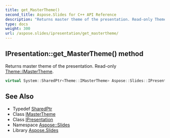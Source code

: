```yaml
---
title: get_MasterTheme()
second_title: Aspose.Slides for C++ API Reference
description: "Returns master theme of the presentation. Read-only Theme::IMasterTheme."
type: docs
weight: 300
url: /aspose.slides/ipresentation/get_mastertheme/
---
```

## IPresentation::get_MasterTheme() method


Returns master theme of the presentation. Read-only [Theme::IMasterTheme](../../../aspose.slides.theme/imastertheme/).

```cpp
virtual System::SharedPtr<Theme::IMasterTheme> Aspose::Slides::IPresentation::get_MasterTheme()=0
```

## See Also

* Typedef [SharedPtr](../../../system/sharedptr/)
* Class [IMasterTheme](../../../aspose.slides.theme/imastertheme/)
* Class [IPresentation](../)
* Namespace [Aspose::Slides](../../)
* Library [Aspose.Slides](../../../)
